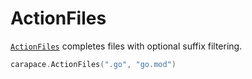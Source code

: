 # ActionFiles

[`ActionFiles`] completes files with optional suffix filtering.

```go
carapace.ActionFiles(".go", "go.mod")
```

[`ActionFiles`]:https://pkg.go.dev/github.com/rsteube/carapace#ActionFiles
